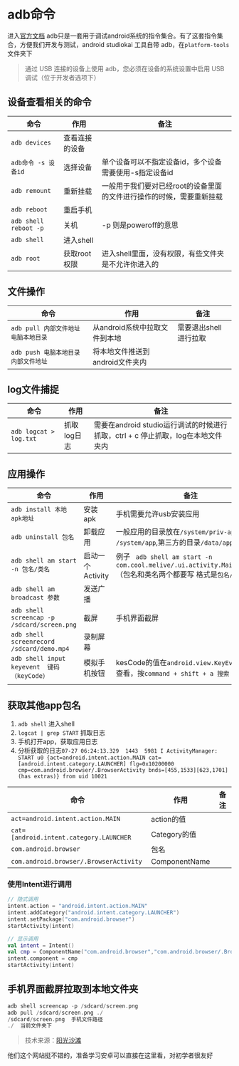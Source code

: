 # adb命令
进入[官方文档](https://developer.android.com/studio/command-line/adb?hl=zh-cn)
adb只是一套用于调试android系统的指令集合。有了这套指令集合，方便我们开发与测试，android studiokai 工具自带 adb，在`platform-tools`文件夹下

>通过 USB 连接的设备上使用 adb，您必须在设备的系统设置中启用 USB 调试（位于开发者选项下）

## 设备查看相关的命令
| 命令 | 作用 | 备注 |
| --- | --- | --- |
| `adb devices` | 查看连接的设备 |  |
| `adb命令 -s 设备id` | 选择设备 | 单个设备可以不指定设备id，多个设备需要使用-s指定设备id |
| `adb remount` | 重新挂载 | 一般用于我们要对已经root的设备里面的文件进行操作的时候，需要重新挂载 |
| `adb reboot` | 重启手机 |  |
| `adb shell reboot -p` | 关机 | -p 则是poweroff的意思 |
| `adb shell` | 进入shell |  |
| `adb root` | 获取root权限 | 进入shell里面，没有权限，有些文件夹是不允许你进入的 |

## 文件操作
| 命令 | 作用 | 备注 |
| --- | --- | --- |
| `adb pull 内部文件地址 电脑本地目录 ` | 从android系统中拉取文件到本地 |  需要退出shell进行拉取 |
| `adb push 电脑本地目录 内部文件地址` | 将本地文件推送到android文件夹内 |  |




## log文件捕捉
| 命令 | 作用 | 备注 |
| --- | --- | --- |
| `adb logcat > log.txt` | 抓取log日志 | 需要在android studio运行调试的时候进行抓取，ctrl + c 停止抓取，log在本地文件夹内 |

## 应用操作
| 命令 | 作用 | 备注 |
| --- | --- | --- |
| `adb install 本地apk地址 ` | 安装apk | 手机需要允许usb安装应用 |
| `adb uninstall 包名 ` | 卸载应用 | 一般应用的目录放在`/system/priv-app ` `/system/app`,第三方的目录`/data/app` |
| `adb shell am start -n 包名/类名` | 启动一个Activity | 例子 ` adb shell am start -n com.cool.melive/.ui.activity.MainActivity` （包名和类名两个都要写 格式是`包名/类名`） |
| `adb shell am broadcast 参数` | 发送广播 | |
| `adb shell screencap -p /sdcard/screen.png` | 截屏 | 手机界面截屏 |
| `adb shell screenrecord /sdcard/demo.mp4` | 录制屏幕 |  |
| `adb shell input keyevent  键码（keyCode）` | 模拟手机按钮 | kesCode的值在`android.view.KeyEvent`文件中查看，按`command + shift + a 搜索 KeyEvent` |
|  |  |  |



## 获取其他app包名
1. `adb shell` 进入shell
2. `logcat | grep START` 抓取日志
3. 手机打开app，获取应用日志
4. 分析获取的日志`07-27 06:24:13.329  1443  5981 I ActivityManager: START u0 {act=android.intent.action.MAIN cat=[android.intent.category.LAUNCHER] flg=0x10200000 cmp=com.android.browser/.BrowserActivity bnds=[455,1533][623,1701] (has extras)} from uid 10021`

| 命令 | 作用 | 备注 |
| --- | --- | --- |
| `act=android.intent.action.MAIN` | action的值 |  |
| `cat=[android.intent.category.LAUNCHER` | Category的值 |  |
| `com.android.browser` | 包名 |  |
| `com.android.browser/.BrowserActivity` | ComponentName |  |

### 使用Intent进行调用
```kotlin
// 隐式调用
intent.action = "android.intent.action.MAIN"
intent.addCategory("android.intent.category.LAUNCHER")
intent.setPackage("com.android.browser")
startActivity(intent)

// 显示调用
val intent = Intent()
val cmp = ComponentName("com.android.browser","com.android.browser/.BrowserActivity")
intent.component = cmp
startActivity(intent)
```

## 手机界面截屏拉取到本地文件夹
```kotlin
adb shell screencap -p /sdcard/screen.png
adb pull /sdcard/screen.png ./
/sdcard/screen.png  手机文件路径
./  当前文件夹下
```


>技术来源：[阳光沙滩](https://www.sunofbeach.net/a/1186220804795289600)

他们这个网站挺不错的，准备学习安卓可以直接在这里看，对初学者很友好